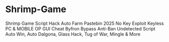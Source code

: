 # Shrimp-Game
Shrimp Game Script Hack Auto Farm Pastebin 2025 No Key Exploit Keyless PC &amp; MOBILE OP GUI Cheat Byfron Bypass Anti-Ban Undetected Script Auto Win, Auto Dalgona, Glass Hack, Tug of War, Mingle &amp; More
